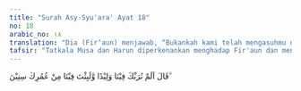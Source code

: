 ```yaml
---
title: "Surah Asy-Syu'ara' Ayat 18"
no: 18
arabic_no: ١٨
translation: "Dia (Fir‘aun) menjawab, “Bukankah kami telah mengasuhmu dalam lingkungan (keluarga) kami, waktu engkau masih kanak-kanak dan engkau tinggal bersama kami beberapa tahun dari umurmu."
tafsir: "Tatkala Musa dan Harun diperkenankan menghadap Fir'aun dan menegaskan kepadanya bahwa mereka berdua adalah rasul Allah Pencipta alam semesta dan meminta supaya Bani Israil dibebaskan dari perbudakan dan diizinkan meninggalkan Mesir, Fir'aun sangat terkejut dan merasa tercengang. Ia menjadi heran mengapa keduanya begitu berani menentang kekuasaannya, sedangkan dia sendiri menganggap dirinya sebagai tuhan bagi rakyatnya, termasuk dalam hal ini Bani Israil. Kemudian Musa dan Harun juga menuntut pembebasan semua Bani Israil dari cengkeraman perbudakan. \n\nFir'aun heran mengapa Musa sampai berani mengemukakan dua hal yang amat tidak masuk akal itu? Fir'aun mengetahui benar bahwa Musa adalah anak asuhnya sendiri. Semenjak kecil, dia dididik dan dibesarkan dalam istananya. Fir'aun mengetahui pula bahwa setelah dewasa, Musa pernah membunuh seorang rakyatnya yang dekat dengannya, yaitu tukang masaknya sendiri ketika ia berkelahi dengan salah seorang Bani Israil. Fir'aun juga heran mengapa Musa dengan riwayat hidup seperti itu, berani menentang kekuasaannya dan menuntut hal yang tidak masuk akal menurut pendapatnya. \n\nDengan nada yang keras dan rasa amarah yang tak tertahankan, Fir'aun menjawab, \"Bukankah engkau telah kami asuh dan kami didik semenjak kecil? Kami selamatkan kamu dari pembunuhan di mana pada waktu itu kami memerintahkan agar setiap anak laki-laki Bani Israil harus dibunuh. Kami didik dan kami besarkan di istana kami, kami sayangi dan santuni seperti menyayangi dan menyantuni anak kami sendiri. Akan tetapi, sekarang kamu meminta kepada kami dua hal yang tak mungkin terjadi yaitu agar aku turun dari singgasana ketuhananku serta mengakui bahwa kamu adalah rasul dari Tuhan yang tidak kami kenal. Kemudian kamu meminta pula agar Bani Israil yang telah berabad-abad tinggal di negeri Mesir ini dibebaskan dan kamu bawa ke negeri yang kamu anggap tanah leluhurmu. Ini adalah suatu lelucon yang tidak lucu dan suatu kebodohan dan ketololan yang menunjukkan bahwa kamu berdua adalah manusia yang tak berbudi bahkan mungkin manusia yang telah gila.\""
---
```

قَالَ اَلَمْ نُرَبِّكَ فِيْنَا وَلِيْدًا وَّلَبِثْتَ فِيْنَا مِنْ عُمُرِكَ سِنِيْنَ ۗ 